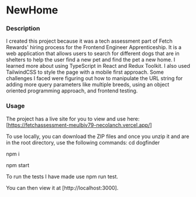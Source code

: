 # NewHome

### Description
I created this project because it was a tech assessment part of Fetch Rewards' hiring process for the Frontend Engineer Apprenticeship. It is a web application that allows users to search for different dogs that are in shelters to help the user find a new pet and find the pet a new home. I learned more about using TypeScript in React and Redux Toolkit. I also used TailwindCSS to style the page with a mobile first approach. Some challenges I faced were figuring out how to manipulate the URL string for adding more query parameters like multiple breeds, using an object oriented programming approach, and frontend testing.

### Usage
The project has a live site for you to view and use here: [https://fetchassessment-meulbiv79-necolanch.vercel.app/]

To use locally, you can download the ZIP files and once you unzip it and are in the root directory, use the following commands:
cd dogfinder

npm i

npm start

To run the tests I have made use npm run test.

You can then view it at [http://localhost:3000].
